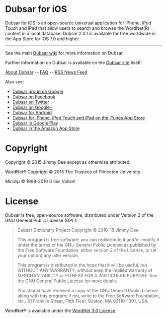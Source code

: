 Dubsar for iOS
==============

Dubsar for iOS is an open-source universal application for iPhone,
iPod Touch and iPad that allow users to search and browse the WordNet(R) content
in a local database. Dubsar 2.0.1 is available for free worldwide
in the App Store for iOS 7.0 and higher.

* * *

See the main [Dubsar wiki](https://github.com/jdee/dubsar/wiki) for more information on Dubsar.

Further information on Dubsar is available on the [Dubsar site](https://dubsar.info) itself:

[About Dubsar](https://dubsar.info/about)
-- [FAQ](https://dubsar.info/faq)
-- [RSS News Feed](https://dubsar.info/rss_news.xml)

Also see:

- [Dubsar group on Google](http://groups.google.com/group/dubsar)
- [Dubsar on Facebook](http://www.facebook.com/pages/Dubsar/155561501154946)
- [Dubsar on Twitter](http://twitter.com/#!/dubsar)
- [Dubsar on Google+](https://plus.google.com/111210736976423589433)
- [Dubsar for Android](https://github.com/jdee/dubsar_android)
- [Dubsar for iPhone, iPod Touch and iPad on the iTunes App Store](https://itunes.apple.com/us/app/dubsar/id453868483?mt=8)
- [Dubsar in Google Play](https://play.google.com/store/apps/details?id=com.dubsar_dictionary.Dubsar)
- [Dubsar in the Amazon App Store](http://www.amazon.com/gp/mas/dl/android?p=com.dubsar_dictionary.Dubsar&ref=mas_pm_app_name)

Copyright
=========

Copyright &copy; 2015 Jimmy Dee except as otherwise attributed.

WordNet&reg; Copyright &copy; 2015 The Trustees of Princeton University.

Minizip &copy; 1998-2010 Gilles Vollant

License
=======

Dubsar is free, open-source software, distributed under Version 2 of
the GNU General Public License (GPL):

>  Dubsar Dictionary Project
>  Copyright &copy; 2010-15 Jimmy Dee
>
>  This program is free software; you can redistribute it and/or
>  modify it under the terms of the GNU General Public License
>  as published by the Free Software Foundation; either version 2
>  of the License, or (at your option) any later version.
>
>  This program is distributed in the hope that it will be useful,
>  but WITHOUT ANY WARRANTY; without even the implied warranty of
>  MERCHANTABILITY or FITNESS FOR A PARTICULAR PURPOSE.  See the
>  GNU General Public License for more details.
>
>  You should have received a copy of the GNU General Public License
>  along with this program; if not, write to the Free Software
>  Foundation, Inc., 51 Franklin Street, Fifth Floor, Boston, MA  02110-1301, USA.

WordNet&reg; is available under the [WordNet 3.0 License](http://wordnet.princeton.edu/wordnet/license).
